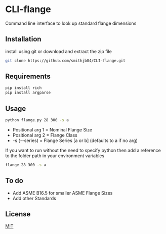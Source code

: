 # CLI-flange

Command line interface to look up standard flange dimensions

## Installation

install using git or download and extract the zip file

```bash
git clone https://github.com/smithjb84/CLI-flange.git
```

## Requirements

```bash
pip install rich
pip install argparse
```

## Usage

```bash
python flange.py 28 300 -s a
```
* Positional arg 1 = Nominal Flange Size
* Positional arg 2 = Flange Class
* -s (--series) = Flange Series [a or b] (defaults to a if no arg)

If you want to run without the need to specify python then add a reference to the folder path in your environment variables

```bash
flange 28 300 -s a
```

## To do
* Add ASME B16.5 for smaller ASME Flange Sizes
* Add other Standards

## License

[MIT](https://choosealicense.com/licenses/mit/)
